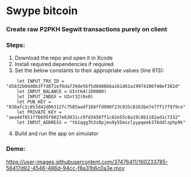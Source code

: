 # Swype bitcoin
### Create raw P2PKH Segwit transactions purely on client

### Steps:
1. Download the repo and open it in Xcode
2. Install required dependencies if required
3. Set the below constants to their appropriate values (line 613):
```
    let INPUT_TRX_ID = "d5832b04d8b3ffd871ef6da739de56f5d8408b6a161d61a19974106f40ef382d"
    let INPUT_BALANCE = UInt64(100000)
    let INPUT_INDEX = UInt32(0x0)
    let PUB_KEY = "038afc1c853d42d06312fc7585aadf168ffd990f23c935c81b3be7e77f17f979ce"
    let PRIVATE_KEY = "aea44f851ff6695f0027e63031cc9fd34507f1c82e55c8a19c8b1182ad1c7332"
    let INPUT_ADDRESS = "tb1qqg7h3z0pjmu9y55mszlyypqeek376ddlzphp9k"
```
    
4. Build and run the app on simulator

### Demo:
https://user-images.githubusercontent.com/37476411/160233785-56417d92-4546-486d-94cc-f8a31b6c0a3e.mov

